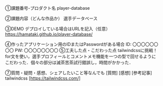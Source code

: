 ①課題番号-プロダクト名
player-database

②課題内容（どんな作品か）
選手データベース

③DEMO
デプロイしている場合はURLを記入（任意） https://hamataki.github.io/player-database/

④作ったアプリケーション用のIDまたはPasswordがある場合
ID: 〇〇〇〇〇〇〇〇
PW: 〇〇〇〇〇〇〇〇
⑤工夫した点・こだわった点
tailwindcssに挑戦！
for文を使い，選手プロフィールとコメントメモ機能を一つの型で回せるようにこだわった．個々の部分は滅茶苦茶試行錯誤し，時間がかかった．

⑦質問・疑問・感想、シェアしたいこと等なんでも
[質問] 
[感想] 
[参考記事]
tailwindcss
[https://tailwindcss.com/]
